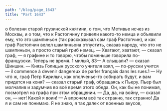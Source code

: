 ```yaml
---
path: "/blog/page_1643"
title: "Part 1643"
---
```


 о болезни старой грузинской княгини, о том, что Метивье исчез из Москвы, и о том, что к Растопчину привели какого-то немца и объявили ему, что это шампиньон (так рассказывал сам граф Растопчин), и как граф Растопчин велел шампиньона отпустить, сказав народу, что это не шампиньон, а просто старый гриб немец.
— Хватают, хватают, — сказал граф, — я графине и то говорю, чтобы поменьше говорила по-французcки. Теперь не время.
1 милый,
83— А слышали? — сказал Шиншин. — Князь Голицын русского учителя взял, — по-русски учится — il commence à devenir dangereux de parler français dans les rues.1
— Ну чтό ж, граф Петр Кирилыч, как ополченье-то собирать будут, и вам придется на коня? — сказал старый граф, обращаясь к Пьеру.
Пьер был молчалив и задумчив во всё время этого обеда. Он, как бы не понимая, посмотрел на графа при этом обращении.
— Да, да, на войну, — сказал он, — нет! Какой я воин! — А впрочем всё так странно, так странно! Да я и сам не понимаю. Я не знаю, я так далек от военных вкусов,
